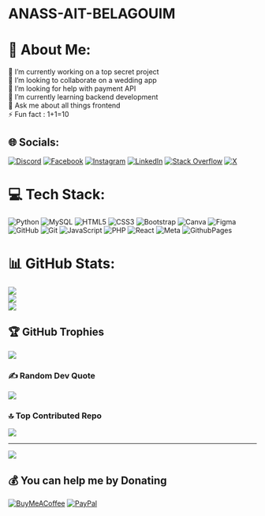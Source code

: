 # ANASS-AIT-BELAGOUIM
# 💫 About Me:
🔭 I’m currently working on a top secret project<br>👯 I’m looking to collaborate on a wedding app<br>🤝 I’m looking for help with payment API<br>🌱 I’m currently learning backend development<br>💬 Ask me about all things frontend<br>⚡ Fun fact : 1+1=10


## 🌐 Socials:
[![Discord](https://img.shields.io/badge/Discord-%237289DA.svg?logo=discord&logoColor=white)](https://discord.gg/https://discord.com/channels/@anass_ait_belagouim) [![Facebook](https://img.shields.io/badge/Facebook-%231877F2.svg?logo=Facebook&logoColor=white)](https://facebook.com/https://www.facebook.com/anass.blgwim.5/) [![Instagram](https://img.shields.io/badge/Instagram-%23E4405F.svg?logo=Instagram&logoColor=white)](https://instagram.com/https://www.instagram.com/anass_ait_belagouim) [![LinkedIn](https://img.shields.io/badge/LinkedIn-%230077B5.svg?logo=linkedin&logoColor=white)](https://linkedin.com/in/https://www.linkedin.com/in/anass-ait-belagouim-6272a5237/) [![Stack Overflow](https://img.shields.io/badge/-Stackoverflow-FE7A16?logo=stack-overflow&logoColor=white)](https://stackoverflow.com/users/https://stackoverflow.com/users/23655198/anass-ait-belagouim) [![X](https://img.shields.io/badge/X-black.svg?logo=X&logoColor=white)](https://x.com/https://twitter.com/AnassBelagouim) 

# 💻 Tech Stack:
![Python](https://img.shields.io/badge/python-3670A0?style=for-the-badge&logo=python&logoColor=ffdd54) ![MySQL](https://img.shields.io/badge/mysql-4479A1.svg?style=for-the-badge&logo=mysql&logoColor=white) ![HTML5](https://img.shields.io/badge/html5-%23E34F26.svg?style=for-the-badge&logo=html5&logoColor=white) ![CSS3](https://img.shields.io/badge/css3-%231572B6.svg?style=for-the-badge&logo=css3&logoColor=white) ![Bootstrap](https://img.shields.io/badge/bootstrap-%238511FA.svg?style=for-the-badge&logo=bootstrap&logoColor=white) ![Canva](https://img.shields.io/badge/Canva-%2300C4CC.svg?style=for-the-badge&logo=Canva&logoColor=white) ![Figma](https://img.shields.io/badge/figma-%23F24E1E.svg?style=for-the-badge&logo=figma&logoColor=white) ![GitHub](https://img.shields.io/badge/github-%23121011.svg?style=for-the-badge&logo=github&logoColor=white) ![Git](https://img.shields.io/badge/git-%23F05033.svg?style=for-the-badge&logo=git&logoColor=white) ![JavaScript](https://img.shields.io/badge/javascript-%23323330.svg?style=for-the-badge&logo=javascript&logoColor=%23F7DF1E) ![PHP](https://img.shields.io/badge/php-%23777BB4.svg?style=for-the-badge&logo=php&logoColor=white) ![React](https://img.shields.io/badge/react-%2320232a.svg?style=for-the-badge&logo=react&logoColor=%2361DAFB) ![Meta](https://img.shields.io/badge/Meta-%230467DF.svg?style=for-the-badge&logo=Meta&logoColor=white) ![GithubPages](https://img.shields.io/badge/github%20pages-121013?style=for-the-badge&logo=github&logoColor=white)
# 📊 GitHub Stats:
![](https://github-readme-stats.vercel.app/api?username=Anass-bellagouim&theme=github_dark&hide_border=false&include_all_commits=false&count_private=false)<br/>
![](https://github-readme-streak-stats.herokuapp.com/?user=Anass-bellagouim&theme=github_dark&hide_border=false)<br/>
![](https://github-readme-stats.vercel.app/api/top-langs/?username=Anass-bellagouim&theme=github_dark&hide_border=false&include_all_commits=false&count_private=false&layout=compact)

## 🏆 GitHub Trophies
![](https://github-profile-trophy.vercel.app/?username=Anass-bellagouim&theme=radical&no-frame=false&no-bg=false&margin-w=4)

### ✍️ Random Dev Quote
![](https://quotes-github-readme.vercel.app/api?type=horizontal&theme=dark)

### 🔝 Top Contributed Repo
![](https://github-contributor-stats.vercel.app/api?username=Anass-bellagouim&limit=5&theme=dark&combine_all_yearly_contributions=true)

---
[![](https://visitcount.itsvg.in/api?id=Anass-bellagouim&icon=0&color=1)](https://visitcount.itsvg.in)

  ## 💰 You can help me by Donating
  [![BuyMeACoffee](https://img.shields.io/badge/Buy%20Me%20a%20Coffee-ffdd00?style=for-the-badge&logo=buy-me-a-coffee&logoColor=black)](https://buymeacoffee.com/anassaitbe7) [![PayPal](https://img.shields.io/badge/PayPal-00457C?style=for-the-badge&logo=paypal&logoColor=white)](https://paypal.me/AnassAitBelagouim) 

  
<!-- Proudly created with GPRM ( https://gprm.itsvg.in ) -->
